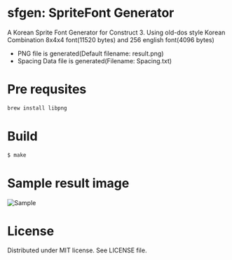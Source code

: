 # sfgen: SpriteFont Generator

A Korean Sprite Font Generator for Construct 3.
Using old-dos style Korean Combination 8x4x4 font(11520 bytes) and 256 english font(4096 bytes)

  - PNG file is generated(Default filename: result.png)
  - Spacing Data file is generated(Filename: Spacing.txt)

# Pre requsites
```sh
brew install libpng
```

# Build
```sh
$ make
```

# Sample result image
![Sample](https://2.bp.blogspot.com/-DmgfJXnTH3g/WyGLRJ4uCSI/AAAAAAAAAOY/D-KRehuo89w60dCjQI-eRSvll2dlB5HbwCLcBGAs/s1600/result.png)

# License
Distributed under MIT license. See LICENSE file.

